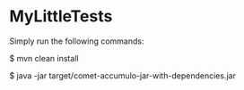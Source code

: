 # MyLittleTests

Simply run the following commands:

  $ mvn clean install
  
  $ java -jar target/comet-accumulo-jar-with-dependencies.jar 
